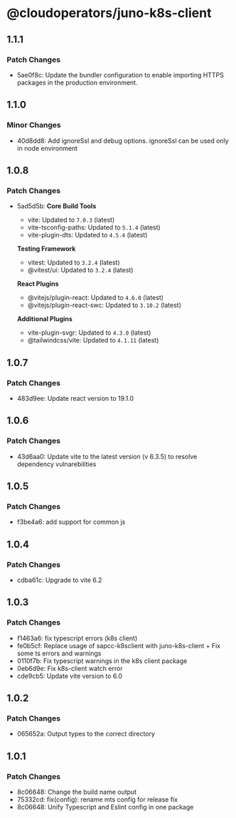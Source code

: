 # @cloudoperators/juno-k8s-client

## 1.1.1

### Patch Changes

- 5ae0f8c: Update the bundler configuration to enable importing HTTPS packages in the production environment.

## 1.1.0

### Minor Changes

- 40d8dd8: Add ignoreSsl and debug options. ignoreSsl can be used only in node environment

## 1.0.8

### Patch Changes

- 5ad5d5b: **Core Build Tools**

  - vite: Updated to `7.0.3` (latest)
  - vite-tsconfig-paths: Updated to `5.1.4` (latest)
  - vite-plugin-dts: Updated to `4.5.4` (latest)

  **Testing Framework**

  - vitest: Updated to `3.2.4` (latest)
  - @vitest/ui: Updated to `3.2.4` (latest)

  **React Plugins**

  - @vitejs/plugin-react: Updated to `4.6.0` (latest)
  - @vitejs/plugin-react-swc: Updated to `3.10.2` (latest)

  **Additional Plugins**

  - vite-plugin-svgr: Updated to `4.3.0` (latest)
  - @tailwindcss/vite: Updated to `4.1.11` (latest)

## 1.0.7

### Patch Changes

- 483d9ee: Update react version to 19.1.0

## 1.0.6

### Patch Changes

- 43d6aa0: Update vite to the latest version (v 6.3.5) to resolve dependency vulnarebilities

## 1.0.5

### Patch Changes

- f3be4a6: add support for common js

## 1.0.4

### Patch Changes

- cdba61c: Upgrade to vite 6.2

## 1.0.3

### Patch Changes

- f1463a6: fix typescript errors (k8s client)
- fe0b5cf: Replace usage of sapcc-k8sclient with juno-k8s-client + Fix some ts errors and warnings
- 0110f7b: Fix typescript warnings in the k8s client package
- 0eb6d9e: Fix k8s-client watch error
- cde9cb5: Update vite version to 6.0

## 1.0.2

### Patch Changes

- 065652a: Output types to the correct directory

## 1.0.1

### Patch Changes

- 8c06648: Change the build name output
- 75332cd: fix(config): rename mts config for release fix
- 8c06648: Unify Typescript and Eslint config in one package
